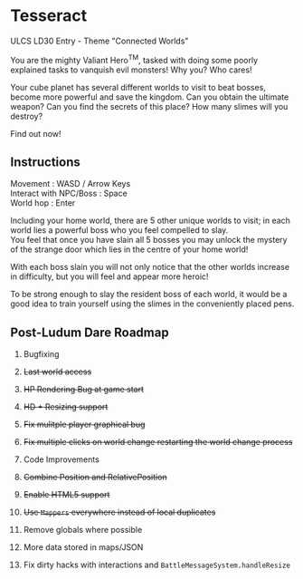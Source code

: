 Tesseract
=========

ULCS LD30 Entry - Theme "Connected Worlds"

You are the mighty Valiant Hero<sup>TM</sup>, tasked with doing some poorly explained tasks to vanquish evil monsters! Why you? Who cares!

Your cube planet has several different worlds to visit to beat bosses, become more powerful and save the kingdom. Can you obtain the ultimate weapon? Can you find the secrets of this place? How many slimes will you destroy?

Find out now!

Instructions
------------
Movement : WASD / Arrow Keys   
Interact with NPC/Boss : Space  
World hop : Enter  


Including your home world, there are 5 other unique worlds to visit; in each world lies a powerful boss who you feel compelled to slay.  
You feel that once you have slain all 5 bosses you may unlock the mystery of the strange door which lies in the centre of your home world!

With each boss slain you will not only notice that the other worlds increase in difficulty, but you will feel and appear more heroic!
  
To be strong enough to slay the resident boss of each world, it would be a good idea to train yourself using the slimes in the conveniently placed pens.

Post-Ludum Dare Roadmap
-----------------------

1. Bugfixing
  1. ~~Last world access~~
  2. ~~HP Rendering Bug at game start~~
  3. ~~HD + Resizing support~~
  4. ~~Fix mulitple player graphical bug~~
  5. ~~Fix multiple clicks on world change restarting the world change process~~
  
2. Code Improvements
  1. ~~Combine Position and RelativePosition~~
  2. ~~Enable HTML5 support~~
  3. ~~Use `Mappers` everywhere instead of local duplicates~~
  4. Remove globals where possible
  5. More data stored in maps/JSON
  6. Fix dirty hacks with interactions and `BattleMessageSystem.handleResize`
  
